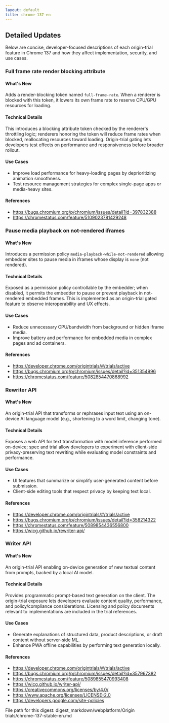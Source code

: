 ```yaml
---
layout: default
title: chrome-137-en
---
```


## Detailed Updates

Below are concise, developer-focused descriptions of each origin-trial feature in Chrome 137 and how they affect implementation, security, and use cases.

### Full frame rate render blocking attribute

#### What's New
Adds a render-blocking token named `full-frame-rate`. When a renderer is blocked with this token, it lowers its own frame rate to reserve CPU/GPU resources for loading.

#### Technical Details
This introduces a blocking attribute token checked by the renderer's throttling logic; renderers honoring the token will reduce frame rates when blocked, reallocating resources toward loading. Origin-trial gating lets developers test effects on performance and responsiveness before broader rollout.

#### Use Cases
- Improve load performance for heavy-loading pages by deprioritizing animation smoothness.
- Test resource management strategies for complex single-page apps or media-heavy sites.

#### References
- https://bugs.chromium.org/p/chromium/issues/detail?id=397832388
- https://chromestatus.com/feature/5109023781429248

### Pause media playback on not-rendered iframes

#### What's New
Introduces a permission policy `media-playback-while-not-rendered` allowing embedder sites to pause media in iframes whose display is `none` (not rendered).

#### Technical Details
Exposed as a permission policy controllable by the embedder; when disabled, it permits the embedder to pause or prevent playback in not-rendered embedded frames. This is implemented as an origin-trial gated feature to observe interoperability and UX effects.

#### Use Cases
- Reduce unnecessary CPU/bandwidth from background or hidden iframe media.
- Improve battery and performance for embedded media in complex pages and ad containers.

#### References
- https://developer.chrome.com/origintrials/#/trials/active
- https://bugs.chromium.org/p/chromium/issues/detail?id=351354996
- https://chromestatus.com/feature/5082854470868992

### Rewriter API

#### What's New
An origin-trial API that transforms or rephrases input text using an on-device AI language model (e.g., shortening to a word limit, changing tone).

#### Technical Details
Exposes a web API for text transformation with model inference performed on-device; spec and trial allow developers to experiment with client-side privacy-preserving text rewriting while evaluating model constraints and performance.

#### Use Cases
- UI features that summarize or simplify user-generated content before submission.
- Client-side editing tools that respect privacy by keeping text local.

#### References
- https://developer.chrome.com/origintrials/#/trials/active
- https://bugs.chromium.org/p/chromium/issues/detail?id=358214322
- https://chromestatus.com/feature/5089854436556800
- https://wicg.github.io/rewriter-api/

### Writer API

#### What's New
An origin-trial API enabling on-device generation of new textual content from prompts, backed by a local AI model.

#### Technical Details
Provides programmatic prompt-based text generation on the client. The origin-trial exposure lets developers evaluate content quality, performance, and policy/compliance considerations. Licensing and policy documents relevant to implementations are included in the trial references.

#### Use Cases
- Generate explanations of structured data, product descriptions, or draft content without server-side ML.
- Enhance PWA offline capabilities by performing text generation locally.

#### References
- https://developer.chrome.com/origintrials/#/trials/active
- https://bugs.chromium.org/p/chromium/issues/detail?id=357967382
- https://chromestatus.com/feature/5089855470993408
- https://wicg.github.io/writer-api/
- https://creativecommons.org/licenses/by/4.0/
- https://www.apache.org/licenses/LICENSE-2.0
- https://developers.google.com/site-policies

File path for this digest:
digest_markdown/webplatform/Origin trials/chrome-137-stable-en.md
